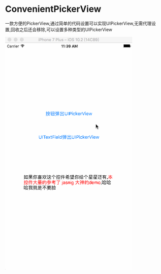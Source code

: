 # ConvenientPickerView
一款方便的PickerView,通过简单的代码设置可以实现UIPickerView,无需代理设置,回收之后还会移除,可以设置多种类型的UIPickerView

![这是列子](https://github.com/AnRanScheme/ConvenientPickerView/raw/master/ConvenientPickerView/anran.gif)
